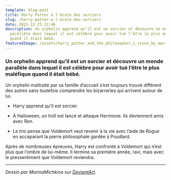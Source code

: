 ```yaml
---
template: blog-post
title: Harry Potter à l'école des sorciers
slug: /harry-potter-a-l-ecole-des-sorciers
date: 2021-12-23 22:46
description: Un orphelin apprend qu’il est un sorcier et découvre un monde
  parallèle dans lequel il est célèbre pour avoir tué l’être le plus maléfique
  quand il était bébé.
featuredImage: /assets/harry_potter_and_the_philosopher_s_stone_by_marinamichkina_d9wy7cb-fullview.jpg
---
```

### Un orphelin apprend qu’il est un sorcier et découvre un monde parallèle dans lequel il est célèbre pour avoir tué l’être le plus maléfique quand il était bébé.

Un orphelin maltraité par sa famille d’accueil s’est toujours trouvé différent des autres sans toutefois comprendre les bizarreries qui arrivent autour de lui.

- Harry apprend qu’il est sorcier.

- À Halloween, un troll est lancé et attaque Hermione. Ils deviennent amis avec Ron.

- Le trio pense que Voldemort veut revenir à la vie avec l’aide de Rogue en accaparant la pierre philosophale gardée à Poudlard.

Après de nombreuses épreuves, Harry est confronté à Voldemort qui n’est plus que l’ombre de lui-même. Il termine sa première année, ravi, mais avec le pressentiment que Voldemort reviendra.

- - -

*Dessin par MarinaMichkina sur [DeviantArt](https://www.deviantart.com/marinamichkina/art/Harry-Potter-and-the-philosopher-s-stone-599539115).*